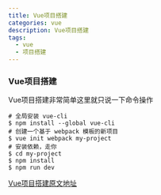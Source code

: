```yaml
---
title: Vue项目搭建
categories: vue
description: Vue项目搭建
tags:
  - vue
  - 项目搭建
---
```

### Vue项目搭建
Vue项目搭建非常简单这里就只说一下命令操作
```
# 全局安装 vue-cli
$ npm install --global vue-cli
# 创建一个基于 webpack 模板的新项目
$ vue init webpack my-project
# 安装依赖，走你
$ cd my-project
$ npm install
$ npm run dev
```
<a href = "https://cn.vuejs.org/v2/guide/installation.html">Vue项目搭建原文地址</a>
